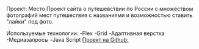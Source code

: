 Проект: Место
Проект сайта о путешевствии по России с множеством фотографий мест путешествия с названиями и возможностью ставить "лайки" под фото.


Используемые технологии:
-Flex
-Grid
-Адаптивная верстка
-Медиазапросы
-Java Script
[Прoект на Github:](https://dorofeeva-olga74.github.io/Mesto/index.html)